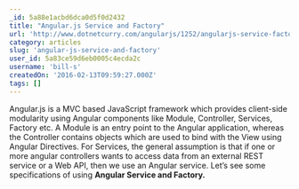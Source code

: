 ```yaml
---
_id: 5a88e1acbd6dca0d5f0d2432
title: "Angular.js Service and Factory"
url: 'http://www.dotnetcurry.com/angularjs/1252/angularjs-service-factory'
category: articles
slug: 'angular-js-service-and-factory'
user_id: 5a83ce59d6eb0005c4ecda2c
username: 'bill-s'
createdOn: '2016-02-13T09:59:27.000Z'
tags: []
---
```


Angular.js is a MVC based JavaScript framework which provides client-side modularity using Angular components like Module, Controller, Services, Factory etc. A Module is an entry point to the Angular application, whereas the Controller contains objects which are used to bind with the View using Angular Directives. For Services, the general assumption is that if one or more angular controllers wants to access data from an external REST service or a Web API, then we use an Angular service. Let’s see some specifications of using <strong>Angular Service and Factory.</strong>
